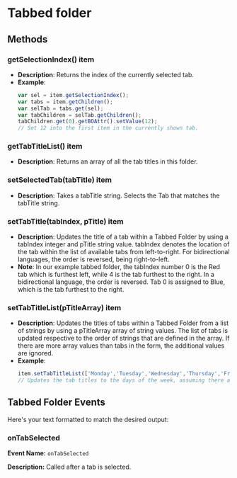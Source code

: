 # Tabbed folder
## Methods

### getSelectionIndex() <Badge type="tip">item</Badge>

- **Description**: Returns the index of the currently selected tab.
- **Example**:
  ```javascript
  var sel = item.getSelectionIndex();
  var tabs = item.getChildren();
  var selTab = tabs.get(sel);
  var tabChildren = selTab.getChildren();
  tabChildren.get(0).getBOAttr().setValue(12);
  // Set 12 into the first item in the currently shown tab.
  ```

### getTabTitleList() <Badge type="tip">item</Badge>

- **Description**: Returns an array of all the tab titles in this folder.

### setSelectedTab(tabTitle) <Badge type="tip">item</Badge>

- **Description**: Takes a tabTitle string. Selects the Tab that matches the tabTitle string.

### setTabTitle(tabIndex, pTitle) <Badge type="tip">item</Badge>

- **Description**: Updates the title of a tab within a Tabbed Folder by using a tabIndex integer and pTitle string
  value. tabIndex denotes the location of the tab within the list of available tabs from left-to-right. For
  bidirectional languages, the order is reversed, being right-to-left.
- **Note**: In our example tabbed folder, the tabIndex number 0 is the Red tab which is furthest left, while 4 is the
  tab furthest to the right. In a bidirectional language, the order is reversed. Tab 0 is assigned to Blue, which is the
  tab furthest to the right.

### setTabTitleList(pTitleArray) <Badge type="tip">item</Badge>

- **Description**: Updates the titles of tabs within a Tabbed Folder from a list of strings by using a pTitleArray array
  of string values. The list of tabs is updated respective to the order of strings that are defined in the array. If
  there are more array values than tabs in the form, the additional values are ignored.
- **Example**:
  ```javascript
  item.setTabTitleList(['Monday','Tuesday','Wednesday','Thursday','Friday']);
  // Updates the tab titles to the days of the week, assuming there are at least 5 tabs.
  ```


<!--@include: ./common/functions.md -->

<!--@include: ./common/event_objects.md -->

## Tabbed Folder Events
Here's your text formatted to match the desired output:

### onTabSelected

**Event Name:** `onTabSelected`

**Description:** Called after a tab is selected.



<!--@include: ./common/events.md -->